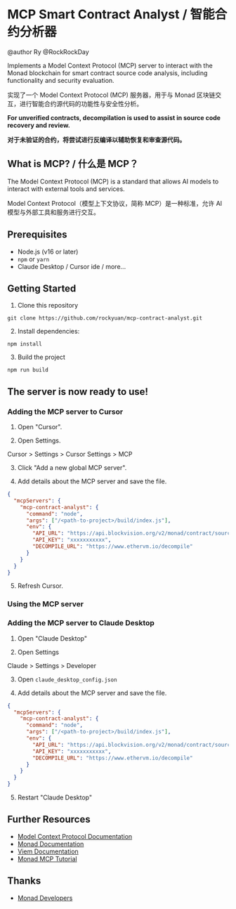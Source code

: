 # MCP Smart Contract Analyst / 智能合约分析器

@author Ry @RockRockDay

Implements a Model Context Protocol (MCP) server to interact with the Monad blockchain for smart contract source code analysis, including functionality and security evaluation.

实现了一个 Model Context Protocol (MCP) 服务器，用于与 Monad 区块链交互，进行智能合约源代码的功能性与安全性分析。

**For unverified contracts, decompilation is used to assist in source code recovery and review.**

**对于未验证的合约，将尝试进行反编译以辅助恢复和审查源代码。**

## What is MCP? / 什么是 MCP？

The Model Context Protocol (MCP) is a standard that allows AI models to interact with external tools and services. 

Model Context Protocol（模型上下文协议，简称 MCP）是一种标准，允许 AI 模型与外部工具和服务进行交互。

## Prerequisites

- Node.js (v16 or later)
- `npm` or `yarn`
- Claude Desktop / Cursor ide / more...

## Getting Started

1. Clone this repository

```shell
git clone https://github.com/rockyuan/mcp-contract-analyst.git
```

2. Install dependencies:

```
npm install
```

3. Build the project

```shell
npm run build
```

## The server is now ready to use!

### Adding the MCP server to Cursor

1. Open "Cursor".

2. Open Settings.

Cursor > Settings > Cursor Settings > MCP

3. Click "Add a new global MCP server".

4. Add details about the MCP server and save the file.

```json
{
  "mcpServers": {
    "mcp-contract-analyst": {
      "command": "node",
      "args": ["/<path-to-project>/build/index.js"],
      "env": {
        "API_URL": "https://api.blockvision.org/v2/monad/contract/source/code?address=",
        "API_KEY": "xxxxxxxxxxx",
        "DECOMPILE_URL": "https://www.ethervm.io/decompile"
      }
    }
  }
}
```

5. Refresh Cursor.

### Using the MCP server


### Adding the MCP server to Claude Desktop

1. Open "Claude Desktop"


2. Open Settings

Claude > Settings > Developer


3. Open `claude_desktop_config.json` 


4. Add details about the MCP server and save the file.

```json
{
  "mcpServers": {
    "mcp-contract-analyst": {
      "command": "node",
      "args": ["/<path-to-project>/build/index.js"],
      "env": {
        "API_URL": "https://api.blockvision.org/v2/monad/contract/source/code?address=",
        "API_KEY": "xxxxxxxxxxx",
        "DECOMPILE_URL": "https://www.ethervm.io/decompile"
      }
    }
  }
}
```

5. Restart "Claude Desktop"


## Further Resources

- [Model Context Protocol Documentation](https://modelcontextprotocol.io/introduction)
- [Monad Documentation](https://docs.monad.xyz/)
- [Viem Documentation](https://viem.sh/)
- [Monad MCP Tutorial](https://github.com/monad-developers/monad-mcp-tutorial)

## Thanks
- [Monad Developers](https://discord.com/channels/1263596865233096714/1362426760821473430)
